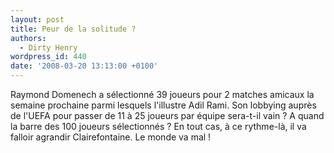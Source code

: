 ```yaml
---
layout: post
title: Peur de la solitude ?
authors:
  - Dirty Henry
wordpress_id: 440
date: '2008-03-20 13:13:00 +0100'
---
```

Raymond Domenech a sélectionné 39 joueurs pour 2 matches amicaux la semaine prochaine parmi lesquels l'illustre Adil Rami. Son lobbying auprès de l'UEFA pour passer de 11 à 25 joueurs par équipe sera-t-il vain ? A quand la barre des 100 joueurs sélectionnés ? En tout cas, à ce rythme-là, il va falloir agrandir Clairefontaine. Le monde va mal !

